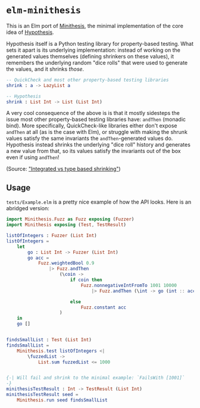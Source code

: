 # `elm-minithesis`

This is an Elm port of [Minithesis](https://github.com/drmaciver/minithesis),
the minimal implementation of the core idea of
[Hypothesis](https://github.com/HypothesisWorks/hypothesis).

Hypothesis itself is a Python testing library for property-based testing. What
sets it apart is its underlying implementation: instead of working on the
generated values themselves (defining shrinkers on these values), it remembers
the underlying random "dice rolls" that were used to generate the values,
and it shrinks *those*. 

```elm
-- QuickCheck and most other property-based testing libraries
shrink : a -> LazyList a

-- Hypothesis
shrink : List Int -> List (List Int)
```

A very cool consequence of the above is is that it mostly sidesteps the issue
most other property-based testing libraries have: `andThen` (monadic bind). More
specifically, QuickCheck-like libraries either don't expose `andThen` at all (as
is the case with Elm), or struggle with making the shrunk values satisfy the
same invariants the `andThen`-generated values do. Hypothesis instead shrinks
the underlying "dice roll" history and generates a new value from that, so
its values satisfy the invariants out of the box even if using `andThen`!

(Source: ["Integrated vs type based shrinking"](https://hypothesis.works/articles/integrated-shrinking/))

## Usage

`tests/Example.elm` is a pretty nice example of how the API looks.
Here is an abridged version:

```elm
import Minithesis.Fuzz as Fuzz exposing (Fuzzer)
import Minithesis exposing (Test, TestResult)

listOfIntegers : Fuzzer (List Int)
listOfIntegers =
    let
        go : List Int -> Fuzzer (List Int)
        go acc =
            Fuzz.weightedBool 0.9
                |> Fuzz.andThen
                    (\coin ->
                        if coin then
                            Fuzz.nonnegativeIntFromTo 1001 10000
                                |> Fuzz.andThen (\int -> go (int :: acc))

                        else
                            Fuzz.constant acc
                    )
    in
    go []


findsSmallList : Test (List Int)
findsSmallList =
    Minithesis.test listOfIntegers <|
        \fuzzedList ->
            List.sum fuzzedList <= 1000


{-| Will fail and shrink to the minimal example: `FailsWith [1001]`
-}
minithesisTestResult : Int -> TestResult (List Int)
minithesisTestResult seed =
    Minithesis.run seed findsSmallList
```
